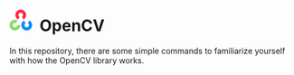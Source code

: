 # <img src="https://github.com/devicons/devicon/blob/master/icons/opencv/opencv-original.svg" title="OpenCV" alt="OpenCV" width="40" height="40"/>&nbsp; OpenCV

In this repository, there are some simple commands to familiarize yourself with how the OpenCV library works.
